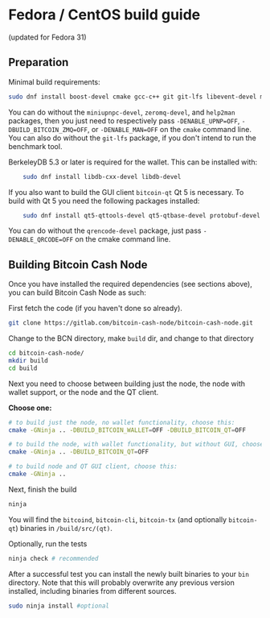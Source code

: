 
# Fedora / CentOS build guide

(updated for Fedora 31)

## Preparation

Minimal build requirements:

```bash
sudo dnf install boost-devel cmake gcc-c++ git git-lfs libevent-devel miniupnpc-devel ninja-build openssl-devel python3 zeromq-devel help2man
```

You can do without the `miniupnpc-devel`, `zeromq-devel`, and `help2man`
packages, then you just need to respectively pass `-DENABLE_UPNP=OFF`,
`-DBUILD_BITCOIN_ZMQ=OFF`, or `-DENABLE_MAN=OFF` on the `cmake` command line.
You can also do without the `git-lfs` package, if you don't intend to run the
benchmark tool.

BerkeleyDB 5.3 or later is required for the wallet. This can be installed with:

```bash
    sudo dnf install libdb-cxx-devel libdb-devel
```

If you also want to build the GUI client `bitcoin-qt` Qt 5 is necessary.
To build with Qt 5 you need the following packages installed:

```bash
    sudo dnf install qt5-qttools-devel qt5-qtbase-devel protobuf-devel qrencode-devel
```

You can do without the `qrencode-devel` package, just pass `-DENABLE_QRCODE=OFF`
on the cmake command line.

## Building Bitcoin Cash Node

Once you have installed the required dependencies (see sections above), you can
build Bitcoin Cash Node as such:

First fetch the code (if you haven't done so already).

```bash
git clone https://gitlab.com/bitcoin-cash-node/bitcoin-cash-node.git
```

Change to the BCN directory, make `build` dir, and change to that directory

```bash
cd bitcoin-cash-node/
mkdir build
cd build
```

Next you need to choose between building just the node, the node with wallet
support, or the node and the QT client.

**Choose one:**

```bash
# to build just the node, no wallet functionality, choose this:
cmake -GNinja .. -DBUILD_BITCOIN_WALLET=OFF -DBUILD_BITCOIN_QT=OFF
```

```bash
# to build the node, with wallet functionality, but without GUI, choose this:
cmake -GNinja .. -DBUILD_BITCOIN_QT=OFF
```

```bash
# to build node and QT GUI client, choose this:
cmake -GNinja ..
```

Next, finish the build

```bash
ninja
```

You will find the `bitcoind`, `bitcoin-cli`, `bitcoin-tx` (and optionally `bitcoin-qt`)
binaries in `/build/src/(qt)`.

Optionally, run the tests

```bash
ninja check # recommended
```

After a successful test you can install the newly built binaries to your `bin` directory.
Note that this will probably overwrite any previous version installed, including
binaries from different sources.

```bash
sudo ninja install #optional
```

